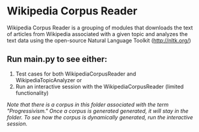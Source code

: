 Wikipedia Corpus Reader
=======================

Wikipedia Corpus Reader is a grouping of modules that downloads the text of articles
from Wikipedia associated with a given topic and analyzes the text data using the open-source
Natural Language Toolkit (http://nltk.org/)


Run main.py to see either:
--------------------------
1. Test cases for both WikipediaCorpusReader and WikipediaTopicAnalyzer or
2. Run an interactive session with the WikipediaCorpusReader (limited
	functionality)
	
*Note that there is a corpus in this folder associated with the term "Progressivism." 
Once a corpus is generated generated, it will stay in the folder. To
see how the corpus is dynamically generated, run the interactive session.*
